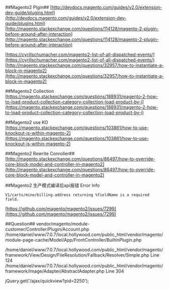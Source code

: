 ##Magento2 Plgin##
[http://devdocs.magento.com/guides/v2.0/extension-dev-guide/plugins.html](http://devdocs.magento.com/guides/v2.0/extension-dev-guide/plugins.html)
[http://magento.stackexchange.com/questions/114128/magento-2-plugin-before-around-after-interaction](http://magento.stackexchange.com/questions/114128/magento-2-plugin-before-around-after-interaction)

[https://cyrillschumacher.com/magento2-list-of-all-dispatched-events/](https://cyrillschumacher.com/magento2-list-of-all-dispatched-events/)
[http://magento.stackexchange.com/questions/32957/how-to-instantiate-a-block-in-magento2](http://magento.stackexchange.com/questions/32957/how-to-instantiate-a-block-in-magento2)


##Magento2 Collection
[https://magento.stackexchange.com/questions/188931/magento-2-how-to-load-product-collection-category-collection-load-product-by-i](https://magento.stackexchange.com/questions/188931/magento-2-how-to-load-product-collection-category-collection-load-product-by-i)

##Magento2 use KO
[https://magento.stackexchange.com/questions/103861/how-to-use-knockout-js-within-magento-2](https://magento.stackexchange.com/questions/103861/how-to-use-knockout-js-within-magento-2)

##Magento2 Rewrite Conroller##
[http://magento.stackexchange.com/questions/86497/how-to-override-core-block-model-and-controller-in-magento2](http://magento.stackexchange.com/questions/86497/how-to-override-core-block-model-and-controller-in-magento2)


##Magento2 生产模式编译后api报错
Error Info
```text
V1/carts/mine/billing-address returning %fieldName is a required field.
```
[https://github.com/magento/magento2/issues/7299](https://github.com/magento/magento2/issues/7299)


##Question##
vendor/magento/module-customer/Controller/Plugin/Account.php
/home/daniel/www/7.0.7/local.hollywood.com/public_html/vendor/magento/module-page-cache/Model/App/FrontController/BuiltinPlugin.php

/home/daniel/www/7.0.7/local.hollywood.com/public_html/vendor/magento/framework/View/Design/FileResolution/Fallback/Resolver/Simple.php Line 124
/home/daniel/www/7.0.7/local.hollywood.com/public_html/vendor/magento/framework/Image/Adapter/AbstractAdapter.php Line 304



jQuery.get('/ajax/quickview?pid=2250');
